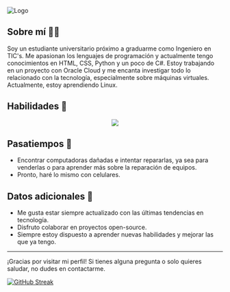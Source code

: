 

![Logo](https://pa1.aminoapps.com/6713/8669a7e6343f331d0d905e3cb1e397bd21a2d3b6_hq.gif)


## Sobre mí 👨‍💻

Soy un estudiante universitario próximo a graduarme como Ingeniero en TIC's. Me apasionan los lenguajes de programación y actualmente tengo conocimientos en HTML, CSS, Python y un poco de C#. Estoy trabajando en un proyecto con Oracle Cloud y me encanta investigar todo lo relacionado con la tecnología, especialmente sobre máquinas virtuales. Actualmente, estoy aprendiendo Linux.
## Habilidades 🚀
<p align="center">
  <a href="https://skillicons.dev">
    <img src="https://skillicons.dev/icons?i=html,css,cs,python,django,linux" />
  </a>
</p>

## Pasatiempos 🔧

- Encontrar computadoras dañadas e intentar repararlas, ya sea para venderlas o para aprender más sobre la reparación de equipos.
- Pronto, haré lo mismo con celulares.


## Datos adicionales 📝

- Me gusta estar siempre actualizado con las últimas tendencias en tecnología.
- Disfruto colaborar en proyectos open-source.
- Siempre estoy dispuesto a aprender nuevas habilidades y mejorar las que ya tengo.

---

¡Gracias por visitar mi perfil! Si tienes alguna pregunta o solo quieres saludar, no dudes en contactarme.

[![GitHub Streak](https://github-readme-streak-stats.herokuapp.com?user=OzkV&theme=transparent&locale=es&date_format=n%2Fj%5B%2FY%5D)](https://git.io/streak-stats)


